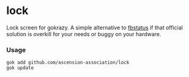 # lock
Lock screen for gokrazy. A simple alternative to [fbstatus](https://github.com/gokrazy/fbstatus) if that official solution is overkill for your needs or buggy on your hardware.

### Usage

```
gok add github.com/ascension-association/lock
gok update
```

